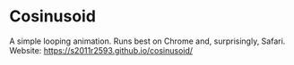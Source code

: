# Cosinusoid

A simple looping animation.
Runs best on Chrome and, surprisingly, Safari.
Website: https://s2011r2593.github.io/cosinusoid/
